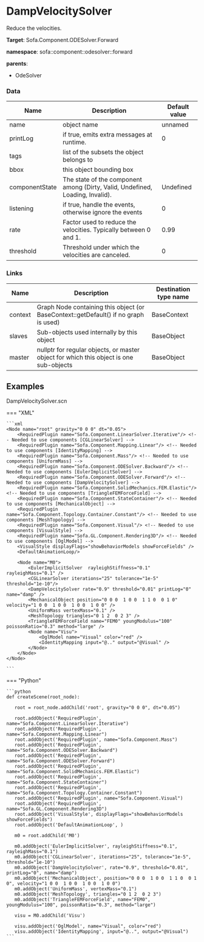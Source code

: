 <!-- generate_doc -->
# DampVelocitySolver

Reduce the velocities.


__Target__: Sofa.Component.ODESolver.Forward

__namespace__: sofa::component::odesolver::forward

__parents__:

- OdeSolver

### Data

<table>
    <thead>
        <tr>
            <th>Name</th>
            <th>Description</th>
            <th>Default value</th>
        </tr>
    </thead>
    <tbody>
	<tr>
		<td>name</td>
		<td>
object name
		</td>
		<td>unnamed</td>
	</tr>
	<tr>
		<td>printLog</td>
		<td>
if true, emits extra messages at runtime.
		</td>
		<td>0</td>
	</tr>
	<tr>
		<td>tags</td>
		<td>
list of the subsets the object belongs to
		</td>
		<td></td>
	</tr>
	<tr>
		<td>bbox</td>
		<td>
this object bounding box
		</td>
		<td></td>
	</tr>
	<tr>
		<td>componentState</td>
		<td>
The state of the component among (Dirty, Valid, Undefined, Loading, Invalid).
		</td>
		<td>Undefined</td>
	</tr>
	<tr>
		<td>listening</td>
		<td>
if true, handle the events, otherwise ignore the events
		</td>
		<td>0</td>
	</tr>
	<tr>
		<td>rate</td>
		<td>
Factor used to reduce the velocities. Typically between 0 and 1.
		</td>
		<td>0.99</td>
	</tr>
	<tr>
		<td>threshold</td>
		<td>
Threshold under which the velocities are canceled.
		</td>
		<td>0</td>
	</tr>

</tbody>
</table>

### Links


| Name | Description | Destination type name |
| ---- | ----------- | --------------------- |
|context|Graph Node containing this object (or BaseContext::getDefault() if no graph is used)|BaseContext|
|slaves|Sub-objects used internally by this object|BaseObject|
|master|nullptr for regular objects, or master object for which this object is one sub-objects|BaseObject|

## Examples 

DampVelocitySolver.scn

=== "XML"

    ```xml
    <Node name="root" gravity="0 0 0" dt="0.05">
        <RequiredPlugin name="Sofa.Component.LinearSolver.Iterative"/> <!-- Needed to use components [CGLinearSolver] -->
        <RequiredPlugin name="Sofa.Component.Mapping.Linear"/> <!-- Needed to use components [IdentityMapping] -->
        <RequiredPlugin name="Sofa.Component.Mass"/> <!-- Needed to use components [UniformMass] -->
        <RequiredPlugin name="Sofa.Component.ODESolver.Backward"/> <!-- Needed to use components [EulerImplicitSolver] -->
        <RequiredPlugin name="Sofa.Component.ODESolver.Forward"/> <!-- Needed to use components [DampVelocitySolver] -->
        <RequiredPlugin name="Sofa.Component.SolidMechanics.FEM.Elastic"/> <!-- Needed to use components [TriangleFEMForceField] -->
        <RequiredPlugin name="Sofa.Component.StateContainer"/> <!-- Needed to use components [MechanicalObject] -->
        <RequiredPlugin name="Sofa.Component.Topology.Container.Constant"/> <!-- Needed to use components [MeshTopology] -->
        <RequiredPlugin name="Sofa.Component.Visual"/> <!-- Needed to use components [VisualStyle] -->
        <RequiredPlugin name="Sofa.GL.Component.Rendering3D"/> <!-- Needed to use components [OglModel] -->
        <VisualStyle displayFlags="showBehaviorModels showForceFields" />
        <DefaultAnimationLoop/>
    
        <Node name="M0">
            <EulerImplicitSolver  rayleighStiffness="0.1" rayleighMass="0.1" />
            <CGLinearSolver iterations="25" tolerance="1e-5" threshold="1e-10"/>
            <DampVelocitySolver rate="0.9" threshold="0.01" printLog="0" name="damp" />
            <MechanicalObject position="0 0 0  1 0 0  1 1 0  0 1 0" velocity="1 0 0  1 0 0  1 0 0  1 0 0" />
            <UniformMass vertexMass="0.1" />
            <MeshTopology triangles="0 1 2  0 2 3" />
            <TriangleFEMForceField name="FEM0" youngModulus="100" poissonRatio="0.3" method="large" />
            <Node name="Visu">
                <OglModel name="Visual" color="red" />
                <IdentityMapping input="@.." output="@Visual" />
            </Node>
        </Node>
    </Node>

    ```

=== "Python"

    ```python
    def createScene(root_node):

       root = root_node.addChild('root', gravity="0 0 0", dt="0.05")

       root.addObject('RequiredPlugin', name="Sofa.Component.LinearSolver.Iterative")
       root.addObject('RequiredPlugin', name="Sofa.Component.Mapping.Linear")
       root.addObject('RequiredPlugin', name="Sofa.Component.Mass")
       root.addObject('RequiredPlugin', name="Sofa.Component.ODESolver.Backward")
       root.addObject('RequiredPlugin', name="Sofa.Component.ODESolver.Forward")
       root.addObject('RequiredPlugin', name="Sofa.Component.SolidMechanics.FEM.Elastic")
       root.addObject('RequiredPlugin', name="Sofa.Component.StateContainer")
       root.addObject('RequiredPlugin', name="Sofa.Component.Topology.Container.Constant")
       root.addObject('RequiredPlugin', name="Sofa.Component.Visual")
       root.addObject('RequiredPlugin', name="Sofa.GL.Component.Rendering3D")
       root.addObject('VisualStyle', displayFlags="showBehaviorModels showForceFields")
       root.addObject('DefaultAnimationLoop', )

       m0 = root.addChild('M0')

       m0.addObject('EulerImplicitSolver', rayleighStiffness="0.1", rayleighMass="0.1")
       m0.addObject('CGLinearSolver', iterations="25", tolerance="1e-5", threshold="1e-10")
       m0.addObject('DampVelocitySolver', rate="0.9", threshold="0.01", printLog="0", name="damp")
       m0.addObject('MechanicalObject', position="0 0 0  1 0 0  1 1 0  0 1 0", velocity="1 0 0  1 0 0  1 0 0  1 0 0")
       m0.addObject('UniformMass', vertexMass="0.1")
       m0.addObject('MeshTopology', triangles="0 1 2  0 2 3")
       m0.addObject('TriangleFEMForceField', name="FEM0", youngModulus="100", poissonRatio="0.3", method="large")

       visu = M0.addChild('Visu')

       visu.addObject('OglModel', name="Visual", color="red")
       visu.addObject('IdentityMapping', input="@..", output="@Visual")
    ```

